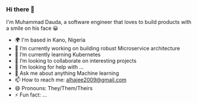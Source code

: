### Hi there 👋
I'm Muhammad Dauda, a software engineer that loves to build products with a smile on his face 😀
<!--
**alhajee/alhajee** is a ✨ _special_ ✨ repository because its `README.md` (this file) appears on your GitHub profile.

Here are some ideas to get you started:
-->
- 🌍 I'm based in Kano, Nigeria
- 🔭 I’m currently working on building robust Microservice architecture
- 🌱 I’m currently learning Kubernetes
- 👯 I’m looking to collaborate on interesting projects
- 🤔 I’m looking for help with ...
- 💬 Ask me about anything Machine learning
- 📫 How to reach me: alhajee2009@gmail.com
- 😄 Pronouns: They/Them/Theirs
- ⚡ Fun fact: ...
